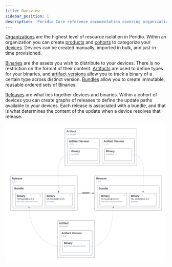 ```yaml
---
title: Overview
sidebar_position: 1
description: 'Peridio Core reference documentation covering organizations, devices, binaries, artifacts, bundles, and releases for comprehensive device fleet management.'
---
```


[Organizations](/peridio-core/reference/account-management/organizations) are the highest level of resource isolation in Peridio. Within an organization you can create [products](/peridio-core/reference/device-management/products) and [cohorts](/peridio-core/reference/device-management/cohorts) to categorize your [devices](/peridio-core/reference/device-management/devices). Devices can be created manually, imported in bulk, and just-in-time provisioned.

[Binaries](/peridio-core/reference/binary-management/binaries) are the assets you wish to distribute to your devices. There is no restriction on the format of their content. [Artifacts](/peridio-core/reference/binary-management/artifacts) are used to define types for your binaries, and [artifact versions](/peridio-core/reference/binary-management/artifact-versions) allow you to track a binary of a certain type across distinct version. [Bundles](/peridio-core/reference/bundle-management/bundles) allow you to create immutable, reusable ordered sets of Binaries.

[Releases](/peridio-core/reference/bundle-management/releases) are what ties together devices and binaries. Within a cohort of devices you can create graphs of releases to define the update paths available to your devices. Each release is associated with a bundle, and that is what determines the content of the update when a device resolves that release.

<img src="/img/guides-overview.png" width="auto" />
